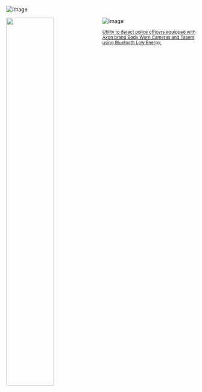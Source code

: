 ![image](https://user-images.githubusercontent.com/57064943/163714778-8598c24a-6ae2-49f6-ba4c-42de94dfa025.png)


<p align="right">


	
</p>
<img align="left" src="https://github.com/PoliceDetector/PoliceDetector/assets/145007532/d1cb1037-6032-45e5-928c-ea322142507b" height="50%" width="50%"/>


	
![image](https://user-images.githubusercontent.com/57064943/163714778-8598c24a-6ae2-49f6-ba4c-42de94dfa025.png)




      
<p align="left"> 
<sup>
<a href="https://facebook.com/PoliceProximity">
Utility to detect police officers equipped with Axon brand Body Worn Cameras and Tasers using Bluetooth Low Energy.
	</a></sup><br />
	
</p>
